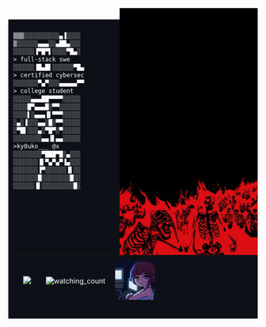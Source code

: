 <img align="right" height="500" src="https://raw.githubusercontent.com/enzoenrico/enzoenrico/main/991d6abc76afd418a80985876a715002.jpg"  />

###

<div style="background-color: #0d1117; padding: 10px; margin: 10px 0; color: white;" markdown="1">

```
▒▒▒░░░░░░░░░░▄▐░░░░
▒░░░░░░▄▄▄░░▄██▄░░░
░░░░░░▐▀█▀▌░░░░▀█▄░            > full-stack swe
░░░░░░▐█▄█▌░░░░░░▀█▄           > certified cybersec
░░░░░░░▀▄▀░░░▄▄▄▄▄▀▀           > college student
░░░░░▄▄▄██▀▀▀▀░░░░░            
░░░░█▀▄▄▄█░▀▀░░░░░░
░░░░▌░▄▄▄▐▌▀▀▀░░░░░
░▄░▐░░░▄▄░█░▀▀░░░░░
░▀█▌░░░▄░▀█▀░▀░░░░░
░░░░░░░░▄▄▐▌▄▄░░░░░            >ky0uko___ @x
░░░░░░░░▀███▀█░▄░░░
░░░░░░░▐▌▀▄▀▄▀▐▄░░░
░░░░░░░▐▀░░░░░░▐▌░░
░░░░░░░█░░░░░░░░█░░
░░░░░░▐▌░░░░░░░░░█░
```

<div id="image-table" align="center">
    <table>
        <tr>
            <td style="padding:20px">
                
<img src="https://spotify-github-profile.kittinanx.com/api/view?uid=2234taxp7ayxbsvwbzaxzbmnq&cover_image=true&theme=novatorem&show_offline=true&background_color=121212&interchange=false&bar_color=53b14f&bar_color_cover=false" />            
            </td>
            <td style="padding:10px">
                <img src="https://widgetbite.com/stats/enzoenrico" alt="watching_count" />
            </td>
            <td style="padding:10px">
              <img src="https://raw.githubusercontent.com/enzoenrico/enzoenrico/main/pixel-lain.gif" width=80 />
            </td>
        </tr>
    </table>
</div>

</div>

###
